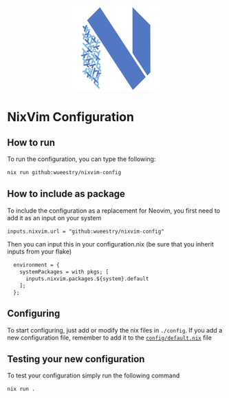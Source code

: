 <p align="center">
  <img src="./.github/assets/neovim-logo.svg" width="200" />
</p>

# NixVim Configuration

## How to run

To run the configuration, you can type the following:

```bash
nix run github:wueestry/nixvim-config
```

## How to include as package

To include the configuration as a replacement for Neovim, you first need to add it as an input on your system
```
inputs.nixvim.url = "github:wueestry/nixvim-config"
```

Then you can input this in your configuration.nix (be sure that you inherit inputs from your flake)
```
  environment = {
    systemPackages = with pkgs; [
      inputs.nixvim.packages.${system}.default
    ];
  };
```

## Configuring

To start configuring, just add or modify the nix files in `./config`.
If you add a new configuration file, remember to add it to the
[`config/default.nix`](./config/default.nix) file

## Testing your new configuration

To test your configuration simply run the following command

```
nix run .
```
